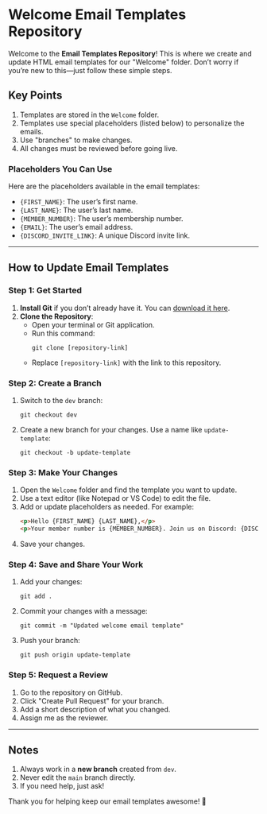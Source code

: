 # Welcome Email Templates Repository

Welcome to the **Email Templates Repository**! This is where we create and update HTML email templates for our "Welcome" folder. Don’t worry if you’re new to this—just follow these simple steps.

## Key Points
1. Templates are stored in the `Welcome` folder.
2. Templates use special placeholders (listed below) to personalize the emails.
3. Use "branches" to make changes.
4. All changes must be reviewed before going live.

### Placeholders You Can Use
Here are the placeholders available in the email templates:
- `{FIRST_NAME}`: The user’s first name.
- `{LAST_NAME}`: The user’s last name.
- `{MEMBER_NUMBER}`: The user’s membership number.
- `{EMAIL}`: The user’s email address.
- `{DISCORD_INVITE_LINK}`: A unique Discord invite link.

---

## How to Update Email Templates

### Step 1: Get Started
1. **Install Git** if you don’t already have it. You can [download it here](https://git-scm.com/downloads).
2. **Clone the Repository**:
   - Open your terminal or Git application.
   - Run this command:
     ```
     git clone [repository-link]
     ```
   - Replace `[repository-link]` with the link to this repository.

### Step 2: Create a Branch
1. Switch to the `dev` branch:
   ```
   git checkout dev
   ```
2. Create a new branch for your changes. Use a name like `update-template`:
   ```
   git checkout -b update-template
   ```

### Step 3: Make Your Changes
1. Open the `Welcome` folder and find the template you want to update.
2. Use a text editor (like Notepad or VS Code) to edit the file.
3. Add or update placeholders as needed. For example:
   ```html
   <p>Hello {FIRST_NAME} {LAST_NAME},</p>
   <p>Your member number is {MEMBER_NUMBER}. Join us on Discord: {DISCORD_INVITE_LINK}</p>
   ```
4. Save your changes.

### Step 4: Save and Share Your Work
1. Add your changes:
   ```
   git add .
   ```
2. Commit your changes with a message:
   ```
   git commit -m "Updated welcome email template"
   ```
3. Push your branch:
   ```
   git push origin update-template
   ```

### Step 5: Request a Review
1. Go to the repository on GitHub.
2. Click "Create Pull Request" for your branch.
3. Add a short description of what you changed.
4. Assign me as the reviewer.

---

## Notes
1. Always work in a **new branch** created from `dev`.
2. Never edit the `main` branch directly.
3. If you need help, just ask!

Thank you for helping keep our email templates awesome! 🎉

